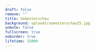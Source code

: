 ```yaml
---
draft: false
remove: ""
title: Semesterschau
background: uploads/semesterschau25.jpg
unmute: false
fullscreen: true
noborder: true
lifetime: 15000
---
```

